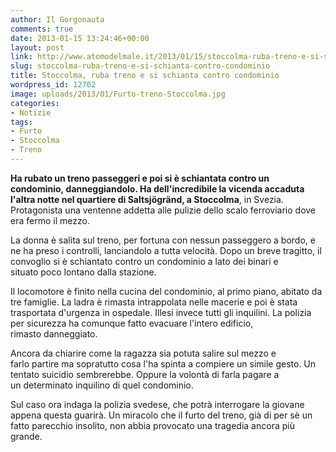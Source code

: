 ```yaml
---
author: Il Gorgonauta
comments: true
date: 2013-01-15 13:24:46+00:00
layout: post
link: http://www.atomodelmale.it/2013/01/15/stoccolma-ruba-treno-e-si-schianta-contro-condominio/
slug: stoccolma-ruba-treno-e-si-schianta-contro-condominio
title: Stoccolma, ruba treno e si schianta contro condominio
wordpress_id: 12702
image: uploads/2013/01/Furto-treno-Stoccolma.jpg
categories:
- Notizie
tags:
- Furto
- Stoccolma
- Treno
---
```


**Ha rubato un treno passeggeri **e poi si è schiantata contro un condominio, danneggiandolo. Ha dell'incredibile la vicenda accaduta l'altra notte nel quartiere di Saltsjögränd, a** Stoccolma**, in Svezia. Protagonista una ventenne addetta alle pulizie dello scalo ferroviario dove era fermo il mezzo.

La donna è salita sul treno, per fortuna con nessun passeggero a bordo, e ne ha preso i controlli, lanciandolo a tutta velocità. Dopo un breve tragitto, il convoglio si è schiantato contro un condominio a lato dei binari e situato poco lontano dalla stazione.

Il locomotore è finito nella cucina del condominio, al primo piano, abitato da tre famiglie. La ladra è rimasta intrappolata nelle macerie e poi è stata trasportata d'urgenza in ospedale. Illesi invece tutti gli inquilini. La polizia per sicurezza ha comunque fatto evacuare l'intero edificio, rimasto danneggiato.  

Ancora da chiarire come la ragazza sia potuta salire sul mezzo e farlo partire ma sopratutto cosa l'ha spinta a compiere un simile gesto. Un tentato suicidio sembrerebbe. Oppure la volontà di farla pagare a un determinato inquilino di quel condominio.

Sul caso ora indaga la polizia svedese, che potrà interrogare la giovane appena questa guarirà. Un miracolo che il furto del treno, già di per sè un fatto parecchio insolito, non abbia provocato una tragedia ancora più grande.
